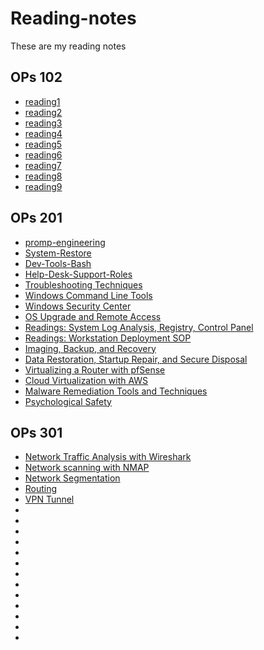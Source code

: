 # Reading-notes
These are my reading notes
## OPs 102
- [reading1](102reading1.md) 
- [reading2](102reading2.md)
- [reading3](102reading3.md)
- [reading4](102reading4.md)
- [reading5](102reading5.md)
- [reading6](102reading6.md)
- [reading7](102reading7.md)
- [reading8](102reading8.md)
- [reading9](102reading9.md)
## OPs 201
- [promp-engineering](promp-engineering.md)
- [System-Restore](201reading1.md)
- [Dev-Tools-Bash](201reading2.md)
- [Help-Desk-Support-Roles](201reading3.md)
- [Troubleshooting Techniques](201reading4.md)
- [Windows Command Line Tools](201reading5.md)
- [Windows Security Center](201reading6.md)
- [OS Upgrade and Remote Access](201reading7.md)
- [Readings: System Log Analysis, Registry, Control Panel](201reading8.md)
- [Readings: Workstation Deployment SOP](201reading9.md)
- [Imaging, Backup, and Recovery](201reading10.md)
- [Data Restoration, Startup Repair, and Secure Disposal](201reading11.md)
- [Virtualizing a Router with pfSense](201reading12.md)
- [Cloud Virtualization with AWS](201reading13.md) 
- [Malware Remediation Tools and Techniques](201reading14.md) 
- [Psychological Safety](201reading14_2.md) 
## OPs 301
- [Network Traffic Analysis with Wireshark](301_reading1.md)
- [Network scanning with NMAP](301_reading2.md)
- [Network Segmentation](301_reading3.md)
- [Routing](301_reading4.md)
- [VPN Tunnel](301_reading5.md)
- [](301_reading6.md)
- [](301_reading7.md)
- [](301_reading8.md)
- [](301_reading9.md)
- [](301_reading10.md)
- [](301_reading11.md)
- [](301_reading12.md)
- [](301_reading13.md)
- [](301_reading14.md)
- [](301_reading15.md)
- [](301_reading16.md)
- [](301_reading17.md)
- [](301_reading18.md)
